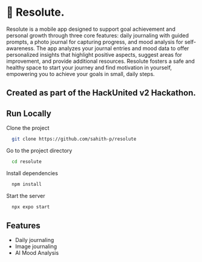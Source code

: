 
# 🫥 Resolute.

Resolute is a mobile app designed to support goal achievement and personal growth through three core features: daily journaling with guided prompts, a photo journal for capturing progress, and mood analysis for self-awareness. The app analyzes your journal entries and mood data to offer personalized insights that highlight positive aspects, suggest areas for improvement, and provide additional resources. Resolute fosters a safe and healthy space to start your journey and find motivation in yourself, empowering you to achieve your goals in small, daily steps.

## Created as part of the HackUnited v2 Hackathon.


## Run Locally

Clone the project

```bash
  git clone https://github.com/sahith-p/resolute
```

Go to the project directory

```bash
  cd resolute
```

Install dependencies

```bash
  npm install
```

Start the server

```bash
  npx expo start
```


## Features

- Daily journaling
- Image journaling
- AI Mood Analysis

